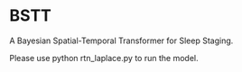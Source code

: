 # BSTT
A Bayesian Spatial-Temporal Transformer for Sleep Staging.

Please use python rtn_laplace.py to run the model.
